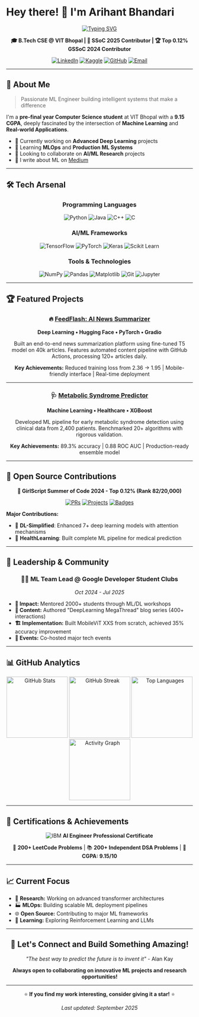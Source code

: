 # Hey there! 👋 I'm Arihant Bhandari

<div align="center">

[![Typing SVG](https://readme-typing-svg.demolab.com?font=Fira+Code&pause=1000&width=435&lines=Machine+Learning+Engineer;Deep+Learning+Enthusiast;Open+Source+Contributor;Computer+Vision+Developer)](https://git.io/typing-svg)

**🎓 B.Tech CSE @ VIT Bhopal | 🤖 SSoC 2025 Contributor | 🏆 Top 0.12% GSSoC 2024 Contributor**

[![LinkedIn](https://img.shields.io/badge/LinkedIn-0077B5?style=for-the-badge&logo=linkedin&logoColor=white)](https://www.linkedin.com/in/arihant-bhandari/)
[![Kaggle](https://img.shields.io/badge/Kaggle-20BEFF?style=for-the-badge&logo=kaggle&logoColor=white)](https://www.kaggle.com/arihantbhandari04)
[![GitHub](https://img.shields.io/badge/GitHub-100000?style=for-the-badge&logo=github&logoColor=white)](https://github.com/Arihant-Bhandari)
[![Email](https://img.shields.io/badge/Gmail-D14836?style=for-the-badge&logo=gmail&logoColor=white)](mailto:arihant.bhandari.2004@gmail.com)

</div>

---

## 🚀 About Me

> Passionate ML Engineer building intelligent systems that make a difference

I'm a **pre-final year Computer Science student** at VIT Bhopal with a **9.15 CGPA**, deeply fascinated by the intersection of **Machine Learning** and **Real-world Applications**.

- 🔭 Currently working on **Advanced Deep Learning** projects
- 🌱 Learning **MLOps** and **Production ML Systems**
- 👯 Looking to collaborate on **AI/ML Research** projects
- 📝 I write about ML on [Medium](https://medium.com/@arihant-bhandari) 

---

## 🛠️ Tech Arsenal

<div align="center">

### Programming Languages
![Python](https://img.shields.io/badge/Python-3776AB?style=for-the-badge&logo=python&logoColor=white)
![Java](https://img.shields.io/badge/Java-ED8B00?style=for-the-badge&logo=java&logoColor=white)
![C++](https://img.shields.io/badge/C%2B%2B-00599C?style=for-the-badge&logo=c%2B%2B&logoColor=white)
![C](https://img.shields.io/badge/C-00599C?style=for-the-badge&logo=c&logoColor=white)

### AI/ML Frameworks
![TensorFlow](https://img.shields.io/badge/TensorFlow-FF6F00?style=for-the-badge&logo=TensorFlow&logoColor=white)
![PyTorch](https://img.shields.io/badge/PyTorch-EE4C2C?style=for-the-badge&logo=PyTorch&logoColor=white)
![Keras](https://img.shields.io/badge/Keras-D00000?style=for-the-badge&logo=Keras&logoColor=white)
![Scikit Learn](https://img.shields.io/badge/scikit_learn-F7931E?style=for-the-badge&logo=scikit-learn&logoColor=white)

### Tools & Technologies
![NumPy](https://img.shields.io/badge/numpy-%23013243.svg?style=for-the-badge&logo=numpy&logoColor=white)
![Pandas](https://img.shields.io/badge/pandas-%23150458.svg?style=for-the-badge&logo=pandas&logoColor=white)
![Matplotlib](https://img.shields.io/badge/Matplotlib-%23ffffff.svg?style=for-the-badge&logo=Matplotlib&logoColor=black)
![Git](https://img.shields.io/badge/git-%23F05033.svg?style=for-the-badge&logo=git&logoColor=white)
![Jupyter](https://img.shields.io/badge/jupyter-%23FA0F00.svg?style=for-the-badge&logo=jupyter&logoColor=white)

</div>

---

## 🏆 Featured Projects

<div align="center">

### 🔥 [FeedFlash: AI News Summarizer](https://huggingface.co/spaces/Arihant-Bhandari/FeedFlash)
**Deep Learning • Hugging Face • PyTorch • Gradio**

Built an end-to-end news summarization platform using fine-tuned T5 model on 40k articles. Features automated content pipeline with GitHub Actions, processing 120+ articles daily.

**Key Achievements:** Reduced training loss from 2.36 → 1.95 | Mobile-friendly interface | Real-time deployment

---

### 🩺 [Metabolic Syndrome Predictor](https://github.com/SrijanShovit/HealthLearning/tree/main/Metabolic%20Syndrome%20Prediction)
**Machine Learning • Healthcare • XGBoost**

Developed ML pipeline for early metabolic syndrome detection using clinical data from 2,400 patients. Benchmarked 20+ algorithms with rigorous validation.

**Key Achievements:** 89.3% accuracy | 0.88 ROC AUC | Production-ready ensemble model

</div>

---

## 🌟 Open Source Contributions

<div align="center">

**🏅 GirlScript Summer of Code 2024 - Top 0.12% (Rank 82/20,000)**

[![PRs](https://img.shields.io/badge/PRs-25-brightgreen?style=for-the-badge)]()
[![Projects](https://img.shields.io/badge/Projects-20+-blue?style=for-the-badge)]()
[![Badges](https://img.shields.io/badge/Badges-7-gold?style=for-the-badge)]()

</div>

**Major Contributions:**
- 🎨 **DL-Simplified**: Enhanced 7+ deep learning models with attention mechanisms
- 🏥 **HealthLearning**: Built complete ML pipeline for medical prediction

---

## 💼 Leadership & Community

<div align="center">

### 👨‍💻 ML Team Lead @ Google Developer Student Clubs
*Oct 2024 - Jul 2025*

</div>

- **🎯 Impact:** Mentored 2000+ students through ML/DL workshops
- **📝 Content:** Authored "DeepLearning MegaThread" blog series (400+ interactions)
- **🏗️ Implementation:** Built MobileViT XXS from scratch, achieved 35% accuracy improvement
- **🎪 Events:** Co-hosted major tech events

---

## 📊 GitHub Analytics

<div align="center">

<img src="https://github-readme-stats.vercel.app/api?username=Arihant-Bhandari&show_icons=true&theme=github_dark&hide_border=true&count_private=true" alt="GitHub Stats" height="165"/>
<img src="https://github-readme-streak-stats.herokuapp.com/?user=Arihant-Bhandari&theme=github-dark-blue&hide_border=true" alt="GitHub Streak" height="165"/>

<img src="https://github-readme-stats.vercel.app/api/top-langs/?username=Arihant-Bhandari&layout=compact&theme=github_dark&hide_border=true" alt="Top Languages" height="165"/>
<img src="https://github-readme-activity-graph.vercel.app/graph?username=Arihant-Bhandari&theme=github-compact&hide_border=true" alt="Activity Graph" height="165"/>

</div>

---

## 🏅 Certifications & Achievements

<div align="center">

![IBM](https://img.shields.io/badge/IBM-052FAD?style=for-the-badge&logo=ibm&logoColor=white) **AI Engineer Professional Certificate**

🎯 **200+ LeetCode Problems** | 📚 **200+ Independent DSA Problems** | 🌟 **CGPA: 9.15/10**

</div>

---

## 📈 Current Focus

- 🔬 **Research:** Working on advanced transformer architectures
- 🏭 **MLOps:** Building scalable ML deployment pipelines  
- 🌐 **Open Source:** Contributing to major ML frameworks
- 📖 **Learning:** Exploring Reinforcement Learning and LLMs

---

<div align="center">

## 💬 Let's Connect and Build Something Amazing!

*"The best way to predict the future is to invent it"* - Alan Kay

**Always open to collaborating on innovative ML projects and research opportunities!**

---

⭐ **If you find my work interesting, consider giving it a star!** ⭐

*Last updated: September 2025*

</div>
